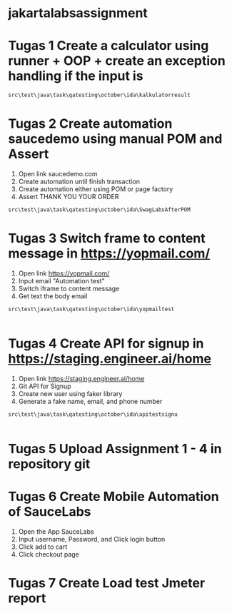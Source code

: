 # jakartalabsassignment
# Tugas 1 Create a calculator using runner + OOP + create an exception handling if the input is 

```bash
src\test\java\task\qatesting\october\ida\kalkulatorresult


```
# Tugas 2 Create automation saucedemo using manual POM and Assert
1. Open link saucedemo.com
2. Create automation until finish transaction 
3. Create automation either using POM or page factory
4. Assert THANK YOU YOUR ORDER
```bash
src\test\java\task\qatesting\october\ida\SwagLabsAfterPOM


```
# Tugas 3 Switch frame to content message in https://yopmail.com/
1. Open link https://yopmail.com/
2. Input email "Automation test"
3. Switch iframe to content message 
4. Get text the body email 

```
src\test\java\task\qatesting\october\ida\yopmailtest


```

# Tugas 4 Create API for signup in https://staging.engineer.ai/home 
1. Open link https://staging.engineer.ai/home
2. Git API for Signup 
3. Create new user using faker library 
4. Generate a fake name, email, and phone number 

```
src\test\java\task\qatesting\october\ida\apitestsignu


```
# Tugas 5 Upload Assignment 1 - 4 in repository git 

# Tugas 6 Create Mobile Automation of SauceLabs
1. Open the App SauceLabs
2. Input username, Password, and Click login button 
3. Click add to cart 
4. Click checkout page 


# Tugas 7 Create Load test Jmeter report 


